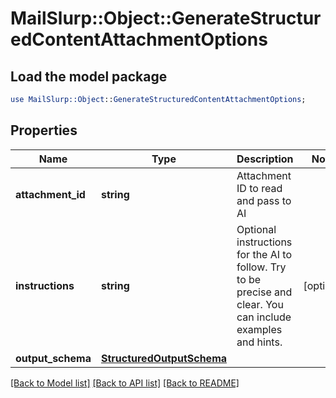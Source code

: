 # MailSlurp::Object::GenerateStructuredContentAttachmentOptions

## Load the model package
```perl
use MailSlurp::Object::GenerateStructuredContentAttachmentOptions;
```

## Properties
Name | Type | Description | Notes
------------ | ------------- | ------------- | -------------
**attachment_id** | **string** | Attachment ID to read and pass to AI | 
**instructions** | **string** | Optional instructions for the AI to follow. Try to be precise and clear. You can include examples and hints. | [optional] 
**output_schema** | [**StructuredOutputSchema**](StructuredOutputSchema) |  | 

[[Back to Model list]](../README#documentation-for-models) [[Back to API list]](../README#documentation-for-api-endpoints) [[Back to README]](../README)


